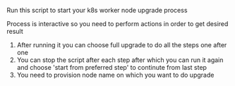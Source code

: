 Run this script to start your k8s worker node upgrade process

Process is interactive so you need to perform actions in order to get desired result 

1. After running it you can choose full upgrade to do all the steps one after one
2. You can stop the script after each step after which you can run it again and choose 'start from preferred step' to continute from last step
3. You need to provision node name on which you want to do upgrade
